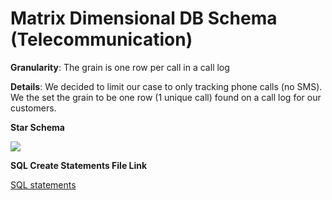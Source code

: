 Matrix Dimensional DB Schema (Telecommunication)
===================================================

**Granularity**: The grain is one row per call in a call log

**Details**: We decided to limit our case to only tracking phone calls (no SMS). We the set the grain to be one row (1 unique call) found on a call log for our customers.

**Star Schema**

![](https://github.com/asu-cis-355/matrix/blob/master/matrixStarSchema.jpg)


**SQL Create Statements File Link**

[SQL statements](matrix_dimensional_SQL.sql)

